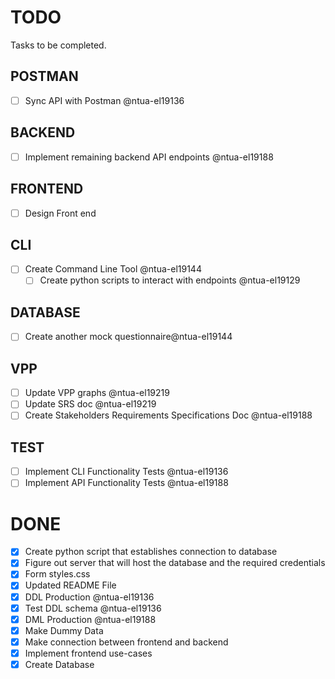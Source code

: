 # TODO

Tasks to be completed.

## POSTMAN

- [ ] Sync API with Postman @ntua-el19136

## BACKEND

- [ ] Implement remaining backend API endpoints @ntua-el19188 

## FRONTEND

- [ ] Design Front end 

## CLI
- [ ] Create Command Line Tool @ntua-el19144
    - [ ] Create python scripts to interact with endpoints @ntua-el19129

## DATABASE

- [ ] Create another mock questionnaire@ntua-el19144

## VPP

- [ ] Update VPP graphs @ntua-el19219
- [ ] Update SRS doc @ntua-el19219
- [ ] Create Stakeholders Requirements Specifications Doc @ntua-el19188

## TEST

- [ ] Implement CLI Functionality Tests @ntua-el19136
- [ ] Implement API Functionality Tests @ntua-el19188

# DONE
- [x] Create  python script that establishes connection to database
- [x] Figure out server that will host the database and the required credentials
- [x] Form styles.css
- [x] Updated README File
- [x] DDL Production @ntua-el19136
- [x] Test DDL schema @ntua-el19136
- [x] DML Production @ntua-el19188
- [x] Make Dummy Data
- [x] Make connection between frontend and backend
- [x] Implement frontend use-cases
- [x] Create Database
